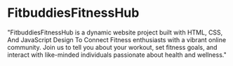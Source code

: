 # FitbuddiesFitnessHub
"FitbuddiesFitnessHub is a dynamic website project built with HTML, CSS, And JavaScript Design To Connect Fitness enthusiasts with a vibrant online community. Join us to tell  you about your workout, set fitness goals, and interact with like-minded individuals passionate about health and wellness."
